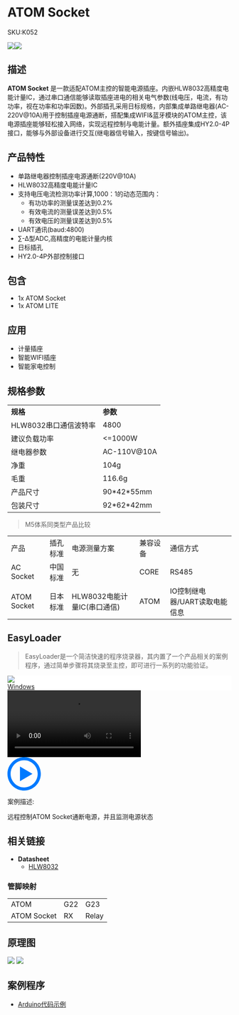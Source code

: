 # ATOM Socket

<el-tag effect="plain">SKU:K052</el-tag>

<div class="product_pic"><img src="assets/img/product_pics/atom_base/atom_socket/atom_socket_01.webp"><img src="assets/img/product_pics/atom_base/atom_socket/atom_socket_02.webp"></div>

## 描述

**ATOM Socket** 是一款适配ATOM主控的智能电源插座。内嵌HLW8032高精度电能计量IC，通过串口通信能够读取插座进电的相关电气参数(线电压，电流，有功功率，视在功率和功率因数)。外部插孔采用日标规格，内部集成单路继电器(AC-220V@10A)用于控制插座电源通断，搭配集成WIFI&蓝牙模块的ATOM主控，该电源插座能够轻松接入网络，实现远程控制与电能计量。额外插座集成HY2.0-4P接口，能够与外部设备进行交互(继电器信号输入，按键信号输出)。

## 产品特性

- 单路继电器控制插座电源通断(220V@10A)
- HLW8032高精度电能计量IC
- 支持电压电流检测功率计算,1000：1的动态范围内：
    - 有功功率的测量误差达到0.2%
    - 有效电流的测量误差达到0.5%
    - 有效电压的测量误差达到0.5%
- UART通讯(baud:4800)
- ∑-Δ型ADC,高精度的电能计量内核
- 日标插孔
- HY2.0-4P外部控制接口

## 包含

- 1x ATOM Socket
- 1x ATOM LITE

## 应用

- 计量插座
- 智能WIFI插座
- 智能家电控制

## 规格参数

<table>
   <tr style="font-weight:bold">
      <td>规格</td>
      <td>参数</td>
   </tr>
   <tr>
      <td>HLW8032串口通信波特率</td>
      <td>4800</td>
   </tr>
   <tr>
      <td>建议负载功率</td>
      <td><=1000W</td>
   </tr>
   <tr>
      <td>继电器参数</td>
      <td>AC-110V@10A</td>
   </tr>
   <tr>
      <td>净重</td>
      <td>104g</td>
   </tr>
   <tr>
      <td>毛重</td>
      <td>116.6g</td>
   </tr>
   <tr>
      <td>产品尺寸</td>
      <td>90*42*55mm</td>
   </tr>
   <tr>
      <td>包装尺寸</td>
      <td>92*62*42mm</td>
   </tr>
 </table>

>M5体系同类型产品比较

<table>
 <tr><td>产品</td><td>插孔标准</td><td>电源测量方案</td><td>兼容设备</td><td>通信方式</td></tr>
 <tr><td>AC Socket</td><td>中国标准</td><td>无</td><td>CORE</td><td>RS485</td></tr>
 <tr><td>ATOM Socket</td><td>日本标准</td><td>HLW8032电能计量IC(串口通信)</td><td>ATOM</td><td>IO控制继电器/UART读取电能信息</td></tr>
</table>

## EasyLoader

>EasyLoader是一个简洁快速的程序烧录器，其内置了一个产品相关的案例程序，通过简单步骤将其烧录至主控，即可进行一系列的功能验证。

<div class="easyloader-box">
    <div style="background-color:white;">
        <div><img src="https://m5stack.oss-cn-shenzhen.aliyuncs.com/image/easyloader_intro.webp"></div>
        <div class="easyloader-btn">
            <a href="https://m5stack.oss-cn-shenzhen.aliyuncs.com/EasyLoader/Windows/ATOM_BASE/EasyLoader_Atom_Socket.exe">Windows</a>
        </div>
    </div>
    <div>
        <video id="example_video" controls>
            <source src="https://m5stack.oss-cn-shenzhen.aliyuncs.com/video/Product_example_video/AtomBase/ATOM_Socket.mp4" type="video/mp4">
        </video>
        <div class="easyloader-mask">
        <a>
            <svg id="play-btn" t="1583228776634" class="icon" viewBox="0 0 1024 1024" version="1.1" xmlns="http://www.w3.org/2000/svg" p-id="4152" width="75" height="75"><path d="M512 0C229.216 0 0 229.216 0 512s229.216 512 512 512 512-229.216 512-512S794.784 0 512 0z m0 928C282.24 928 96 741.76 96 512S282.24 96 512 96s416 186.24 416 416-186.24 416-416 416zM384 288l384 224-384 224z" p-id="4153" fill="#007aff"></path></svg></a>
            <p>案例描述:</p>
            <p>远程控制ATOM Socket通断电源，并且监测电源状态</p>
        </div>
    </div>
</div>


## 相关链接

- **Datasheet** 
    - [HLW8032](https://m5stack.oss-cn-shenzhen.aliyuncs.com/resource/docs/datasheet/atombase/atom_socket/DS_HLW8032_CN.pdf)

### 管脚映射

<table>
 <tr><td>ATOM</td><td>G22</td><td>G23</td></tr>
 <tr><td>ATOM Socket</td><td>RX</td><td>Relay</td></tr>
</table>

## 原理图

<img src="assets/img/product_pics/atom_base/atom_socket/atom_socket_sch_01.webp">
<img src="assets/img/product_pics/atom_base/atom_socket/atom_socket_sch_02.webp">

## 案例程序

- [Arduino代码示例](https://github.com/m5stack/M5Atom/tree/master/examples/ATOM_BASE/ATOM_Socket)

<script>

   var purchase_link = 'https://m5stack.com/products/atom-motion-kit-with-motor-and-servo-driver-stm32f0';

   anchor_search();
   scrollFunc();

</script>
